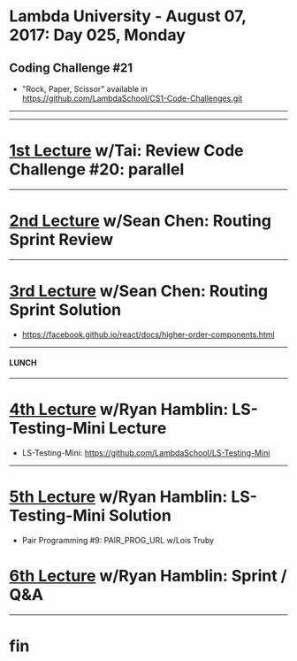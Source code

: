 # Lambda University - August 07, 2017: Day 025, Monday
## Coding Challenge #21
- "Rock, Paper, Scissor" available in https://github.com/LambdaSchool/CS1-Code-Challenges.git
***

***
# [1st Lecture](https://youtu.be/EWejyPwcfis) w/Tai: Review Code Challenge #20: parallel
***
# [2nd Lecture](https://youtu.be/EIu4D0QWECM) w/Sean Chen: Routing Sprint Review
***
# [3rd Lecture](https://youtu.be/EIu4D0QWECM) w/Sean Chen: Routing Sprint Solution
- https://facebook.github.io/react/docs/higher-order-components.html

***
#### LUNCH
***
# [4th Lecture](https://youtu.be/nTRxvncdyHY) w/Ryan Hamblin: LS-Testing-Mini Lecture
- LS-Testing-Mini: https://github.com/LambdaSchool/LS-Testing-Mini

***
# [5th Lecture](https://youtu.be/ujinGT484G8) w/Ryan Hamblin: LS-Testing-Mini Solution
- Pair Programming #9: PAIR_PROG_URL w/Lois Truby

# [6th Lecture](https://youtu.be/9GYAo-7wkgM) w/Ryan Hamblin: Sprint / Q&A
***
# fin
